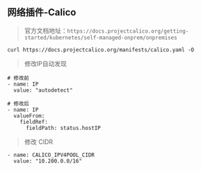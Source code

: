 ## 网络插件-Calico

>官方文档地址：`https://docs.projectcalico.org/getting-started/kubernetes/self-managed-onprem/onpremises`

```shell
curl https://docs.projectcalico.org/manifests/calico.yaml -O
```
>修改IP自动发现

```shell
# 修改前
- name: IP
  value: "autodetect"

# 修改后
- name: IP
  valueFrom:
    fieldRef:
      fieldPath: status.hostIP
```

>修改 CIDR

```shell
- name: CALICO_IPV4POOL_CIDR
  value: "10.200.0.0/16"
```